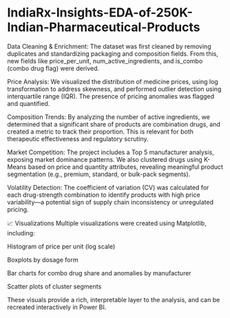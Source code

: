 # IndiaRx-Insights-EDA-of-250K-Indian-Pharmaceutical-Products
Data Cleaning & Enrichment:
The dataset was first cleaned by removing duplicates and standardizing packaging and composition fields. From this, new fields like price_per_unit, num_active_ingredients, and is_combo (combo drug flag) were derived.

Price Analysis:
We visualized the distribution of medicine prices, using log transformation to address skewness, and performed outlier detection using interquartile range (IQR). The presence of pricing anomalies was flagged and quantified.

Composition Trends:
By analyzing the number of active ingredients, we determined that a significant share of products are combination drugs, and created a metric to track their proportion. This is relevant for both therapeutic effectiveness and regulatory scrutiny.

Market Competition:
The project includes a Top 5 manufacturer analysis, exposing market dominance patterns. We also clustered drugs using K-Means based on price and quantity attributes, revealing meaningful product segmentation (e.g., premium, standard, or bulk-pack segments).

Volatility Detection:
The coefficient of variation (CV) was calculated for each drug-strength combination to identify products with high price variability—a potential sign of supply chain inconsistency or unregulated pricing.

📈 Visualizations
Multiple visualizations were created using Matplotlib, including:

Histogram of price per unit (log scale)

Boxplots by dosage form

Bar charts for combo drug share and anomalies by manufacturer

Scatter plots of cluster segments

These visuals provide a rich, interpretable layer to the analysis, and can be recreated interactively in Power BI.
